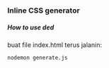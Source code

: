 ### Inline CSS generator

##### How to use ded

buat file index.html terus jalanin:
```
nodemon generate.js
```
